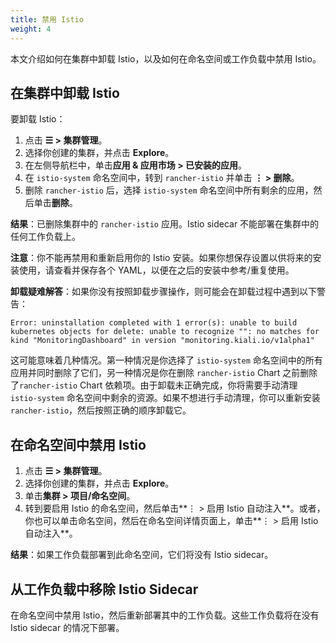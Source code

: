 ```yaml
---
title: 禁用 Istio
weight: 4
---
```


本文介绍如何在集群中卸载 Istio，以及如何在命名空间或工作负载中禁用 Istio。

## 在集群中卸载 Istio

要卸载 Istio：

1. 点击 **☰ > 集群管理**。
1. 选择你创建的集群，并点击 **Explore**。
1. 在左侧导航栏中，单击**应用 & 应用市场 > 已安装的应用**。
1. 在 `istio-system` 命名空间中，转到 `rancher-istio` 并单击 **⋮ > 删除**。
1. 删除 `rancher-istio` 后，选择 `istio-system` 命名空间中所有剩余的应用，然后单击**删除**。

**结果**：已删除集群中的 `rancher-istio` 应用。Istio sidecar 不能部署在集群中的任何工作负载上。

**注意**：你不能再禁用和重新启用你的 Istio 安装。如果你想保存设置以供将来的安装使用，请查看并保存各个 YAML，以便在之后的安装中参考/重复使用。

**卸载疑难解答**：如果你没有按照卸载步骤操作，则可能会在卸载过程中遇到以下警告：

`Error: uninstallation completed with 1 error(s): unable to build kubernetes objects for delete: unable to recognize "": no matches for kind "MonitoringDashboard" in version "monitoring.kiali.io/v1alpha1"`

这可能意味着几种情况。第一种情况是你选择了 `istio-system` 命名空间中的所有应用并同时删除了它们，另一种情况是你在删除 `rancher-istio` Chart 之前删除了`rancher-istio` Chart 依赖项。由于卸载未正确完成，你将需要手动清理 `istio-system` 命名空间中剩余的资源。如果不想进行手动清理，你可以重新安装 `rancher-istio`，然后按照正确的顺序卸载它。

## 在命名空间中禁用 Istio

1. 点击 **☰ > 集群管理**。
1. 选择你创建的集群，并点击 **Explore**。
1. 单击**集群 > 项目/命名空间**。
1. 转到要启用 Istio 的命名空间，然后单击**⋮ > 启用 Istio 自动注入**。或者，你也可以单击命名空间，然后在命名空间详情页面上，单击**⋮ > 启用 Istio 自动注入**。

**结果**：如果工作负载部署到此命名空间，它们将没有 Istio sidecar。

## 从工作负载中移除 Istio Sidecar

在命名空间中禁用 Istio，然后重新部署其中的工作负载。这些工作负载将在没有 Istio sidecar 的情况下部署。
